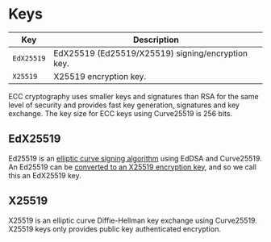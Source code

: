 # Keys

| Key        | Description                                       |
| ---------- | ------------------------------------------------- |
| `EdX25519` | EdX25519 (Ed25519/X25519) signing/encryption key. |
| `X25519`   | X25519 encryption key.                            |

ECC cryptography uses smaller keys and signatures than RSA for the same level of security and provides fast key generation, signatures and key exchange.
The key size for ECC keys using Curve25519 is 256 bits.

## EdX25519

Ed25519 is an [elliptic curve signing algorithm](https://tools.ietf.org/html/rfc8032) using EdDSA and Curve25519.
An Ed25519 can be [converted to an X25519 encryption key](https://blog.filippo.io/using-ed25519-keys-for-encryption/),
and so we call this an EdX25519 key.

## X25519

X25519 is an elliptic curve Diffie-Hellman key exchange using Curve25519.
X25519 keys only provides public key authenticated encryption.

